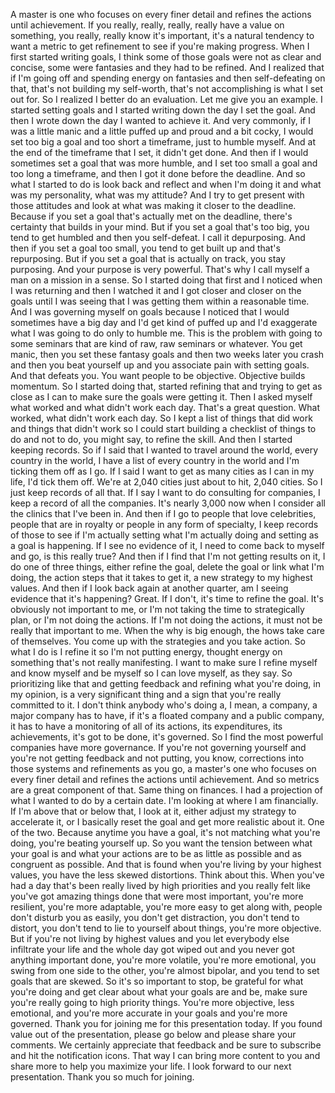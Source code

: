  A master is one who focuses on every finer detail and refines the actions until achievement. If you really, really, really, really have a value on something, you really, really know it's important, it's a natural tendency to want a metric to get refinement to see if you're making progress. When I first started writing goals, I think some of those goals were not as clear and concise, some were fantasies and they had to be refined. And I realized that if I'm going off and spending energy on fantasies and then self-defeating on that, that's not building my self-worth, that's not accomplishing is what I set out for. So I realized I better do an evaluation. Let me give you an example. I started setting goals and I started writing down the day I set the goal. And then I wrote down the day I wanted to achieve it. And very commonly, if I was a little manic and a little puffed up and proud and a bit cocky, I would set too big a goal and too short a timeframe, just to humble myself. And at the end of the timeframe that I set, it didn't get done. And then if I would sometimes set a goal that was more humble, and I set too small a goal and too long a timeframe, and then I got it done before the deadline. And so what I started to do is look back and reflect and when I'm doing it and what was my personality, what was my attitude? And I try to get present with those attitudes and look at what was making it closer to the deadline. Because if you set a goal that's actually met on the deadline, there's certainty that builds in your mind. But if you set a goal that's too big, you tend to get humbled and then you self-defeat. I call it depurposing. And then if you set a goal too small, you tend to get built up and that's repurposing. But if you set a goal that is actually on track, you stay purposing. And your purpose is very powerful. That's why I call myself a man on a mission in a sense. So I started doing that first and I noticed when I was returning and then I watched it and I got closer and closer on the goals until I was seeing that I was getting them within a reasonable time. And I was governing myself on goals because I noticed that I would sometimes have a big day and I'd get kind of puffed up and I'd exaggerate what I was going to do only to humble me. This is the problem with going to some seminars that are kind of raw, raw seminars or whatever. You get manic, then you set these fantasy goals and then two weeks later you crash and then you beat yourself up and you associate pain with setting goals. And that defeats you. You want people to be objective. Objective builds momentum. So I started doing that, started refining that and trying to get as close as I can to make sure the goals were getting it. Then I asked myself what worked and what didn't work each day. That's a great question. What worked, what didn't work each day. So I kept a list of things that did work and things that didn't work so I could start building a checklist of things to do and not to do, you might say, to refine the skill. And then I started keeping records. So if I said that I wanted to travel around the world, every country in the world, I have a list of every country in the world and I'm ticking them off as I go. If I said I want to get as many cities as I can in my life, I'd tick them off. We're at 2,040 cities just about to hit, 2,040 cities. So I just keep records of all that. If I say I want to do consulting for companies, I keep a record of all the companies. It's nearly 3,000 now when I consider all the clinics that I've been in. And then if I go to people that love celebrities, people that are in royalty or people in any form of specialty, I keep records of those to see if I'm actually setting what I'm actually doing and setting as a goal is happening. If I see no evidence of it, I need to come back to myself and go, is this really true? And then if I find that I'm not getting results on it, I do one of three things, either refine the goal, delete the goal or link what I'm doing, the action steps that it takes to get it, a new strategy to my highest values. And then if I look back again at another quarter, am I seeing evidence that it's happening? Great. If I don't, it's time to refine the goal. It's obviously not important to me, or I'm not taking the time to strategically plan, or I'm not doing the actions. If I'm not doing the actions, it must not be really that important to me. When the why is big enough, the hows take care of themselves. You come up with the strategies and you take action. So what I do is I refine it so I'm not putting energy, thought energy on something that's not really manifesting. I want to make sure I refine myself and know myself and be myself so I can love myself, as they say. So prioritizing like that and getting feedback and refining what you're doing, in my opinion, is a very significant thing and a sign that you're really committed to it. I don't think anybody who's doing a, I mean, a company, a major company has to have, if it's a floated company and a public company, it has to have a monitoring of all of its actions, its expenditures, its achievements, it's got to be done, it's governed. So I find the most powerful companies have more governance. If you're not governing yourself and you're not getting feedback and not putting, you know, corrections into those systems and refinements as you go, a master's one who focuses on every finer detail and refines the actions until achievement. And so metrics are a great component of that. Same thing on finances. I had a projection of what I wanted to do by a certain date. I'm looking at where I am financially. If I'm above that or below that, I look at it, either adjust my strategy to accelerate it, or I basically reset the goal and get more realistic about it. One of the two. Because anytime you have a goal, it's not matching what you're doing, you're beating yourself up. So you want the tension between what your goal is and what your actions are to be as little as possible and as congruent as possible. And that is found when you're living by your highest values, you have the less skewed distortions. Think about this. When you've had a day that's been really lived by high priorities and you really felt like you've got amazing things done that were most important, you're more resilient, you're more adaptable, you're more easy to get along with, people don't disturb you as easily, you don't get distraction, you don't tend to distort, you don't tend to lie to yourself about things, you're more objective. But if you're not living by highest values and you let everybody else infiltrate your life and the whole day got wiped out and you never got anything important done, you're more volatile, you're more emotional, you swing from one side to the other, you're almost bipolar, and you tend to set goals that are skewed. So it's so important to stop, be grateful for what you're doing and get clear about what your goals are and be, make sure you're really going to high priority things. You're more objective, less emotional, and you're more accurate in your goals and you're more governed. Thank you for joining me for this presentation today. If you found value out of the presentation, please go below and please share your comments. We certainly appreciate that feedback and be sure to subscribe and hit the notification icons. That way I can bring more content to you and share more to help you maximize your life. I look forward to our next presentation. Thank you so much for joining.